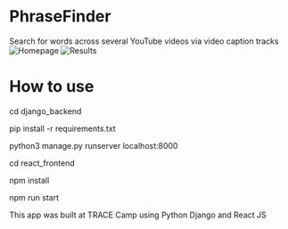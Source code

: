 # PhraseFinder
Search for words across several YouTube videos via video caption tracks
![Homepage](https://i.ibb.co/rtqzhqp/homepage.png)
![Results](https://i.ibb.co/QMMZ7zs/results.png)

# How to use
cd django_backend

pip install -r requirements.txt

python3 manage.py runserver localhost:8000

cd react_frontend

npm install

npm run start

This app was built at TRACE Camp using Python Django and React JS
